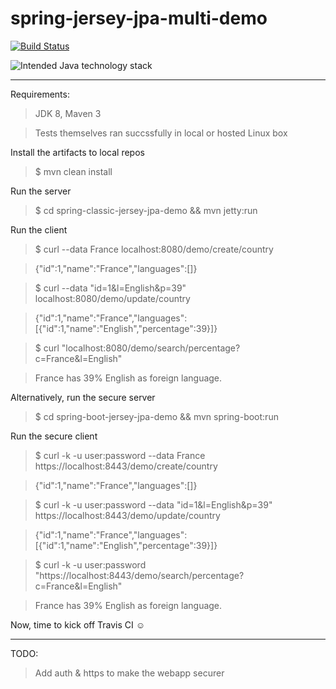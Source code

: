 # spring-jersey-jpa-multi-demo

[![Build Status](https://travis-ci.org/sprint4us/spring-jersey-jpa-multi-demo.svg?branch=master)](https://github.com/sprint4us/spring-jersey-jpa-multi-demo)

![Intended Java technology stack](http://ibin.co/3EZ7vQAYb8cT.png)

---

Requirements:
>JDK 8, Maven 3

>Tests themselves ran succssfully in local or hosted Linux box

Install the artifacts to local repos
>$ mvn clean install

Run the server
>$ cd spring-classic-jersey-jpa-demo && mvn jetty:run 

Run the client
>$ curl --data France localhost:8080/demo/create/country

>{"id":1,"name":"France","languages":[]}

>$ curl --data "id=1&l=English&p=39" localhost:8080/demo/update/country

>{"id":1,"name":"France","languages":[{"id":1,"name":"English","percentage":39}]}

>$ curl "localhost:8080/demo/search/percentage?c=France&l=English"

>France has 39% English as foreign language.

Alternatively, run the secure server
>$ cd spring-boot-jersey-jpa-demo && mvn spring-boot:run

Run the secure client
>$ curl -k -u user:password --data France https://localhost:8443/demo/create/country

>{"id":1,"name":"France","languages":[]}

>$ curl -k -u user:password --data "id=1&l=English&p=39" https://localhost:8443/demo/update/country

>{"id":1,"name":"France","languages":[{"id":1,"name":"English","percentage":39}]}

>$ curl -k -u user:password "https://localhost:8443/demo/search/percentage?c=France&l=English"

>France has 39% English as foreign language.

Now, time to kick off Travis CI ☺

---

TODO:
>
>Add auth & https to make the webapp securer 
